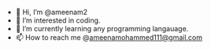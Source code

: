 - 👋 Hi, I’m @ameenam2
- 👀 I’m interested in coding.
- 🌱 I’m currently learning any programming langauage.
- 📫 How to reach me @ameenamohammed111@gmail.com

<!---
ameenam2/ameenam2 is a ✨ special ✨ repository because its `README.md` (this file) appears on your GitHub profile.
You can click the Preview link to take a look at your changes.
--->
